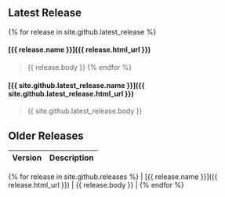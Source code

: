 ## Latest Release

{% for release in site.github.latest_release %}
#### [{{ release.name }}]({{ release.html_url }})
> {{ release.body }}
{% endfor %}

#### [{{ site.github.latest_release.name }}]({{ site.github.latest_release.html_url }})
> {{ site.github.latest_release.body }}

## Older Releases

| Version | Description |
| --- | --- |
{% for release in site.github.releases %}
| [{{ release.name }}]({{ release.html_url }}) | {{ release.body }} |
{% endfor %}
